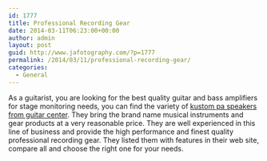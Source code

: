```yaml
---
id: 1777
title: Professional Recording Gear
date: 2014-03-11T06:23:00+00:00
author: admin
layout: post
guid: http://www.jafotography.com/?p=1777
permalink: /2014/03/11/professional-recording-gear/
categories:
  - General
---
```

As a guitarist, you are looking for the best quality guitar and bass amplifiers for stage monitoring needs, you can find the variety of [kustom pa speakers from guitar center](http://www.guitarcenter.com/Kustom,PA-Speakers-Live-Sound.gc). They bring the brand name musical instruments and gear products at a very reasonable price. They are well experienced in this line of business and provide the high performance and finest quality professional recording gear. They listed them with features in their web site, compare all and choose the right one for your needs.